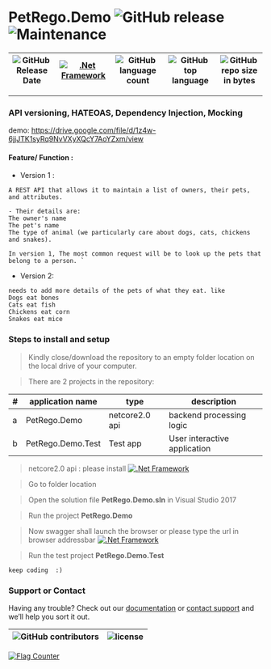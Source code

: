 # PetRego.Demo   ![GitHub release](https://img.shields.io/github/release/ajeetx/PetRego.Demo.svg?style=for-the-badge) ![Maintenance](https://img.shields.io/maintenance/yes/2019.svg?style=for-the-badge)

| ![GitHub Release Date](https://img.shields.io/github/release-date/ajeetx/PetRego.Demo.svg?style=plastic) |[![.Net Framework](https://img.shields.io/badge/DotNet-2.0-blue.svg?style=plastic)](https://www.microsoft.com/net/download/dotnet-core/2.0) | ![GitHub language count](https://img.shields.io/github/languages/count/ajeetx/PetRego.Demo.svg?style=plastic)| ![GitHub top language](https://img.shields.io/github/languages/top/ajeetx/PetRego.Demo.svg) |![GitHub repo size in bytes](https://img.shields.io/github/repo-size/ajeetx/PetRego.Demo.svg) 
| ---          | ---        | ---      | ---       | --- |



---------------------------------------
###  API versioning, HATEOAS, Dependency Injection, Mocking

demo: 
https://drive.google.com/file/d/1z4w-6jjJTK1syRq9NvVXyXQcY7AoYZxm/view

#### Feature/ Function :

- Version 1 : 
```
A REST API that allows it to maintain a list of owners, their pets, and attributes. 

- Their details are: 
The owner's name 
The pet's name 
The type of animal (we particularly care about dogs, cats, chickens and snakes). 
 
In version 1, The most common request will be to look up the pets that belong to a person. `
```
- Version 2:
```
needs to add more details of the pets of what they eat. like
Dogs eat bones 
Cats eat fish 
Chickens eat corn 
Snakes eat mice 
```
### Steps to install and setup

> Kindly close/download the repository to an empty folder location on the local drive of your computer.

> There are 2 projects in the repository: 
> 
| # | application name   |   type  | description |
| --- | --- | --- | ---|
| a | PetRego.Demo   |    netcore2.0 api |  backend processing logic|
|b| PetRego.Demo.Test  |  Test app  | User interactive application |


>  netcore2.0 api : please	install [![.Net Framework](https://img.shields.io/badge/DotNet-2.0-blue.svg?style=plastic)](https://www.microsoft.com/net/download/dotnet-core/2.0)

>	Go to folder location


>	Open the solution file **PetRego.Demo.sln** in Visual Studio 2017 


>	Run the project **PetRego.Demo**


>	
>	Now swagger shall launch the browser or please type the url in browser addressbar  [![.Net Framework](https://img.shields.io/badge/http://localhost:5000/swagger-blue.svg?style=plastic)](http://localhost:5000/swagger)


>	Run the test project **PetRego.Demo.Test**



```
keep coding  :)
```

### Support or Contact

Having any trouble? Check out our [documentation](https://github.com/AJEETX/PetRego.Demo/blob/master/README.md) or [contact support](mailto:ajeetkumar@email.com) and we’ll help you sort it out.


 ![GitHub contributors](https://img.shields.io/github/contributors/ajeetx/PetRego.Demo.svg?style=plastic)|![license](https://img.shields.io/github/license/ajeetx/PetRego.Demo.svg?style=plastic)|
 | --- | ---|

 <a href="https://info.flagcounter.com/JC8k"><img src="https://s05.flagcounter.com/countxl/JC8k/bg_FFFFFF/txt_000000/border_CCCCCC/columns_8/maxflags_2/viewers_0/labels_1/pageviews_1/flags_0/percent_0/" alt="Flag Counter" border="0"></a>